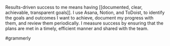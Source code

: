 
Results-driven success to me means having [[documented, clear, achievable, transparent goals]]. I use Asana, Notion, and ToDoist, to identify the goals and outcomes I want to achieve, document my progress with them, and review them periodically. I measure success by ensuring that the plans are met in a timely, efficient manner and shared with the team. 

#grammerly
